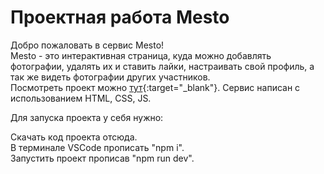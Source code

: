# Проектная работа Mesto  
Добро пожаловать в сервис Mesto!  
Mesto - это интерактивная страница, куда можно добавлять фотографии, удалять их и ставить лайки, настраивать свой профиль, а так же видеть фотографии других участников.  
Посмотреть проект можно [тут](https://thecrowling.github.io/mesto-project-ff/){:target="_blank"}.
Сервис написан с использованием HTML, CSS, JS.  

Для запуска проекта у себя нужно:  

Скачать код проекта отсюда.  
В терминале VSCode прописать "npm i".  
Запустить проект прописав "npm run dev".  
